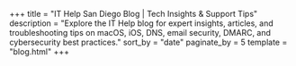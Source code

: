 +++
title = "IT Help San Diego Blog | Tech Insights & Support Tips"
description = "Explore the IT Help blog for expert insights, articles, and troubleshooting tips on macOS, iOS, DNS, email security, DMARC, and cybersecurity best practices."
sort_by = "date"
paginate_by = 5
template = "blog.html"
+++

<!-- Posts are generated by Zola -->
